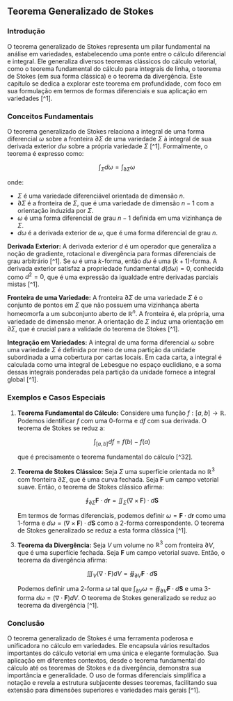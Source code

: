 ## Teorema Generalizado de Stokes

### Introdução
O teorema generalizado de Stokes representa um pilar fundamental na análise em variedades, estabelecendo uma ponte entre o cálculo diferencial e integral. Ele generaliza diversos teoremas clássicos do cálculo vetorial, como o teorema fundamental do cálculo para integrais de linha, o teorema de Stokes (em sua forma clássica) e o teorema da divergência. Este capítulo se dedica a explorar este teorema em profundidade, com foco em sua formulação em termos de formas diferenciais e sua aplicação em variedades [^1].

### Conceitos Fundamentais
O teorema generalizado de Stokes relaciona a integral de uma forma diferencial $\omega$ sobre a fronteira $\partial \Sigma$ de uma variedade $\Sigma$ à integral de sua derivada exterior $d\omega$ sobre a própria variedade $\Sigma$ [^1]. Formalmente, o teorema é expresso como:

$$ \int_{\Sigma} d\omega = \int_{\partial \Sigma} \omega $$

onde:
*   $\Sigma$ é uma variedade diferenciável orientada de dimensão $n$.
*   $\partial \Sigma$ é a fronteira de $\Sigma$, que é uma variedade de dimensão $n-1$ com a orientação induzida por $\Sigma$.
*   $\omega$ é uma forma diferencial de grau $n-1$ definida em uma vizinhança de $\Sigma$.
*   $d\omega$ é a derivada exterior de $\omega$, que é uma forma diferencial de grau $n$.

**Derivada Exterior:** A derivada exterior $d$ é um operador que generaliza a noção de gradiente, rotacional e divergência para formas diferenciais de grau arbitrário [^1]. Se $\omega$ é uma $k$-forma, então $d\omega$ é uma $(k+1)$-forma. A derivada exterior satisfaz a propriedade fundamental $d(d\omega) = 0$, conhecida como $d^2 = 0$, que é uma expressão da igualdade entre derivadas parciais mistas [^1].

**Fronteira de uma Variedade:** A fronteira $\partial \Sigma$ de uma variedade $\Sigma$ é o conjunto de pontos em $\Sigma$ que não possuem uma vizinhança aberta homeomorfa a um subconjunto aberto de $\mathbb{R}^n$. A fronteira é, ela própria, uma variedade de dimensão menor. A orientação de $\Sigma$ induz uma orientação em $\partial \Sigma$, que é crucial para a validade do teorema de Stokes [^1].

**Integração em Variedades:** A integral de uma forma diferencial $\omega$ sobre uma variedade $\Sigma$ é definida por meio de uma partição da unidade subordinada a uma cobertura por cartas locais. Em cada carta, a integral é calculada como uma integral de Lebesgue no espaço euclidiano, e a soma dessas integrais ponderadas pela partição da unidade fornece a integral global [^1].

### Exemplos e Casos Especiais

1.  **Teorema Fundamental do Cálculo:** Considere uma função $f: [a, b] \to \mathbb{R}$. Podemos identificar $f$ com uma 0-forma e $df$ com sua derivada. O teorema de Stokes se reduz a:

    $$\int_{[a, b]} df = f(b) - f(a)$$

    que é precisamente o teorema fundamental do cálculo [^32].

2.  **Teorema de Stokes Clássico:** Seja $\Sigma$ uma superfície orientada no $\mathbb{R}^3$ com fronteira $\partial \Sigma$, que é uma curva fechada. Seja $\mathbf{F}$ um campo vetorial suave. Então, o teorema de Stokes clássico afirma:

    $$\oint_{\partial \Sigma} \mathbf{F} \cdot d\mathbf{r} = \iint_{\Sigma} (\nabla \times \mathbf{F}) \cdot d\mathbf{S}$$

    Em termos de formas diferenciais, podemos definir $\omega = \mathbf{F} \cdot d\mathbf{r}$ como uma 1-forma e $d\omega = (\nabla \times \mathbf{F}) \cdot d\mathbf{S}$ como a 2-forma correspondente. O teorema de Stokes generalizado se reduz a esta forma clássica [^1].

3.  **Teorema da Divergência:** Seja $V$ um volume no $\mathbb{R}^3$ com fronteira $\partial V$, que é uma superfície fechada. Seja $\mathbf{F}$ um campo vetorial suave. Então, o teorema da divergência afirma:

    $$\iiint_{V} (\nabla \cdot \mathbf{F}) dV = \oiint_{\partial V} \mathbf{F} \cdot d\mathbf{S}$$

    Podemos definir uma 2-forma $\omega$ tal que $\int_{\partial V} \omega = \oiint_{\partial V} \mathbf{F} \cdot d\mathbf{S}$ e uma 3-forma $d\omega = (\nabla \cdot \mathbf{F}) dV$. O teorema de Stokes generalizado se reduz ao teorema da divergência [^1].

### Conclusão
O teorema generalizado de Stokes é uma ferramenta poderosa e unificadora no cálculo em variedades. Ele encapsula vários resultados importantes do cálculo vetorial em uma única e elegante formulação. Sua aplicação em diferentes contextos, desde o teorema fundamental do cálculo até os teoremas de Stokes e da divergência, demonstra sua importância e generalidade. O uso de formas diferenciais simplifica a notação e revela a estrutura subjacente desses teoremas, facilitando sua extensão para dimensões superiores e variedades mais gerais [^1]. <!-- END -->